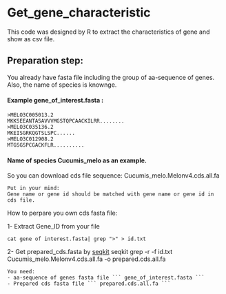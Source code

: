 # Get_gene_characteristic
This code was designed by R to extract the characteristics of gene and show as csv file.  
## Preparation step:
You already have fasta file including the group of aa-sequence of genes. Also, the name of species is knownge.

#### Example gene_of_interest.fasta : 

```
>MELO3C005013.2
MKKSEEANTASAVVVMGSTQPCAACKILRR........
>MELO3C035136.2
MKEISGRKQGTSLSPC......
>MELO3C012908.2
MTGSGSPCGACKFLR..........
```
#### Name of species Cucumis_melo as an example.
So you can download cds file sequence: Cucumis_melo.Melonv4.cds.all.fa
```
Put in your mind:
Gene name or gene id should be matched with gene name or gene id in cds file.
```

How to perpare you own cds fasta file:

1- Extract Gene_ID from your file
```
cat gene of interest.fasta| grep ">" > id.txt
```
2- Get prepared_cds.fasta by [seqkit](https://anaconda.org/bioconda/seqkit) 
seqkit grep -r -f id.txt Cucumis_melo.Melonv4.cds.all.fa -o prepared.cds.all.fa 
```
You need: 
- aa-sequence of genes fasta file ``` gene_of_interest.fasta ```
- Prepared cds fasta file ``` prepared.cds.all.fa ```
